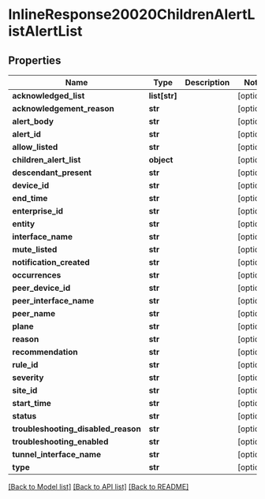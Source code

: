 # InlineResponse20020ChildrenAlertListAlertList

## Properties
Name | Type | Description | Notes
------------ | ------------- | ------------- | -------------
**acknowledged_list** | **list[str]** |  | [optional] 
**acknowledgement_reason** | **str** |  | [optional] 
**alert_body** | **str** |  | [optional] 
**alert_id** | **str** |  | [optional] 
**allow_listed** | **str** |  | [optional] 
**children_alert_list** | **object** |  | [optional] 
**descendant_present** | **str** |  | [optional] 
**device_id** | **str** |  | [optional] 
**end_time** | **str** |  | [optional] 
**enterprise_id** | **str** |  | [optional] 
**entity** | **str** |  | [optional] 
**interface_name** | **str** |  | [optional] 
**mute_listed** | **str** |  | [optional] 
**notification_created** | **str** |  | [optional] 
**occurrences** | **str** |  | [optional] 
**peer_device_id** | **str** |  | [optional] 
**peer_interface_name** | **str** |  | [optional] 
**peer_name** | **str** |  | [optional] 
**plane** | **str** |  | [optional] 
**reason** | **str** |  | [optional] 
**recommendation** | **str** |  | [optional] 
**rule_id** | **str** |  | [optional] 
**severity** | **str** |  | [optional] 
**site_id** | **str** |  | [optional] 
**start_time** | **str** |  | [optional] 
**status** | **str** |  | [optional] 
**troubleshooting_disabled_reason** | **str** |  | [optional] 
**troubleshooting_enabled** | **str** |  | [optional] 
**tunnel_interface_name** | **str** |  | [optional] 
**type** | **str** |  | [optional] 

[[Back to Model list]](../README.md#documentation-for-models) [[Back to API list]](../README.md#documentation-for-api-endpoints) [[Back to README]](../README.md)

